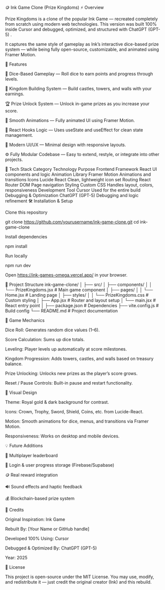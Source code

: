 🪙 Ink Game Clone (Prize Kingdoms)
⚡ Overview

Prize Kingdoms is a clone of the popular Ink Game — recreated completely from scratch using modern web technologies.
This version was built 100% inside Cursor
 and debugged, optimized, and structured with ChatGPT (GPT-5)
.

It captures the same style of gameplay as Ink’s interactive dice-based prize system — while being fully open-source, customizable, and animated using Framer Motion.

🚀 Features

🎲 Dice-Based Gameplay — Roll dice to earn points and progress through levels.

🏰 Kingdom Building System — Build castles, towers, and walls with your earnings.

🏆 Prize Unlock System — Unlock in-game prizes as you increase your score.

💫 Smooth Animations — Fully animated UI using Framer Motion.

🧠 React Hooks Logic — Uses useState and useEffect for clean state management.

🎨 Modern UI/UX — Minimal design with responsive layouts.

⚙️ Fully Modular Codebase — Easy to extend, restyle, or integrate into other projects.

🧩 Tech Stack
Category	Technology	Purpose
Frontend Framework	React
	UI components and logic
Animation Library	Framer Motion
	Animations and transitions
Icons	Lucide React
	Clean, lightweight icon set
Routing	React Router DOM
	Page navigation
Styling	Custom CSS	Handles layout, colors, responsiveness
Development Tool	Cursor
	Used for the entire build
Debugging & Optimization	ChatGPT (GPT-5)
	Debugging and logic refinement
🛠️ Installation & Setup

Clone this repository

git clone https://github.com/yourusername/ink-game-clone.git
cd ink-game-clone


Install dependencies

npm install


Run locally

npm run dev


Open https://ink-games-omega.vercel.app/
 in your browser.

📂 Project Structure
ink-game-clone/
│
├── src/
│   ├── components/
│   │   └── PrizeKingdoms.jsx      # Main game component
│   ├── pages/
│   │   └── Home.jsx               # Landing page
│   ├── styles/
│   │   └── PrizeKingdoms.css      # Custom styling
│   ├── App.jsx                    # Router and layout setup
│   └── main.jsx                   # React entry point
│
├── package.json                   # Dependencies
├── vite.config.js                 # Build config
└── README.md                      # Project documentation

🧠 Game Mechanics

Dice Roll: Generates random dice values (1–6).

Score Calculation: Sums up dice totals.

Leveling: Player levels up automatically at score milestones.

Kingdom Progression: Adds towers, castles, and walls based on treasury balance.

Prize Unlocking: Unlocks new prizes as the player’s score grows.

Reset / Pause Controls: Built-in pause and restart functionality.

🎨 Visual Design

Theme: Royal gold & dark background for contrast.

Icons: Crown, Trophy, Sword, Shield, Coins, etc. from Lucide-React.

Motion: Smooth animations for dice, menus, and transitions via Framer Motion.

Responsiveness: Works on desktop and mobile devices.

💡 Future Additions

🧩 Multiplayer leaderboard

🔐 Login & user progress storage (Firebase/Supabase)

🪙 Real reward integration

🔊 Sound effects and haptic feedback

💰 Blockchain-based prize system

👑 Credits

Original Inspiration: Ink Game

Rebuilt By: [Your Name or GitHub handle]

Developed 100% Using: Cursor

Debugged & Optimized By: ChatGPT (GPT-5)

Year: 2025

🏁 License

This project is open-source under the MIT License.
You may use, modify, and redistribute it — just credit the original creator (Ink) and this rebuild.
